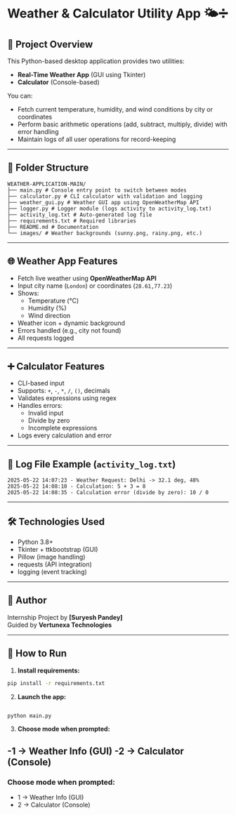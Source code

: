 # Weather & Calculator Utility App 🌤️➗

## 📌 Project Overview

This Python-based desktop application provides two utilities:
- **Real-Time Weather App** (GUI using Tkinter)
- **Calculator** (Console-based)

You can:
- Fetch current temperature, humidity, and wind conditions by city or coordinates
- Perform basic arithmetic operations (add, subtract, multiply, divide) with error handling
- Maintain logs of all user operations for record-keeping

---

## 📂 Folder Structure

    WEATHER-APPLICATION-MAIN/
    ├── main.py # Console entry point to switch between modes
    ├── calculator.py # CLI calculator with validation and logging
    ├── weather_gui.py # Weather GUI app using OpenWeatherMap API
    ├── logger.py # Logger module (logs activity to activity_log.txt)
    ├── activity_log.txt # Auto-generated log file
    ├── requirements.txt # Required libraries
    ├── README.md # Documentation
    └── images/ # Weather backgrounds (sunny.png, rainy.png, etc.)


---

## 🌐 Weather App Features

- Fetch live weather using **OpenWeatherMap API**
- Input city name (`London`) or coordinates (`28.61,77.23`)
- Shows:
  - Temperature (°C)
  - Humidity (%)
  - Wind direction
- Weather icon + dynamic background
- Errors handled (e.g., city not found)
- All requests logged

---

## ➕ Calculator Features

- CLI-based input
- Supports: `+`, `-`, `*`, `/`, `()`, decimals
- Validates expressions using regex
- Handles errors:
  - Invalid input
  - Divide by zero
  - Incomplete expressions
- Logs every calculation and error

---

## 🧾 Log File Example (`activity_log.txt`)

    2025-05-22 14:07:23 - Weather Request: Delhi -> 32.1 deg, 48%
    2025-05-22 14:08:10 - Calculation: 5 + 3 = 8
    2025-05-22 14:08:35 - Calculation error (divide by zero): 10 / 0


---

## 🛠️ Technologies Used

- Python 3.8+
- Tkinter + ttkbootstrap (GUI)
- Pillow (image handling)
- requests (API integration)
- logging (event tracking)

---
## 🙌 Author

Internship Project by **[Suryesh Pandey]**  
Guided by **Vertunexa Technologies**

---

## 🚀 How to Run

1. **Install requirements:**

```bash
pip install -r requirements.txt
```

2. **Launch the app:**

```bash

python main.py

```

3. **Choose mode when prompted:**

-1 → Weather Info (GUI)
-2 → Calculator (Console)
---

### Choose mode when prompted:

- 1 → Weather Info (GUI)
- 2 → Calculator (Console)
